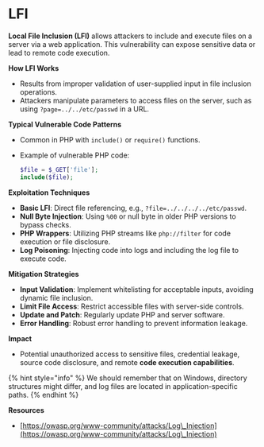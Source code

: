 # LFI

**Local File Inclusion (LFI)** allows attackers to include and execute files on a server via a web application. This vulnerability can expose sensitive data or lead to remote code execution.

**How LFI Works**

* Results from improper validation of user-supplied input in file inclusion operations.
* Attackers manipulate parameters to access files on the server, such as using `?page=../../etc/passwd` in a URL.

**Typical Vulnerable Code Patterns**

* Common in PHP with `include()` or `require()` functions.
*   Example of vulnerable PHP code:

    ```php
    $file = $_GET['file'];
    include($file);
    ```

**Exploitation Techniques**

* **Basic LFI**: Direct file referencing, e.g., `?file=../../../../etc/passwd`.
* **Null Byte Injection**: Using `%00` or null byte in older PHP versions to bypass checks.
* **PHP Wrappers**: Utilizing PHP streams like `php://filter` for code execution or file disclosure.
* **Log Poisoning**: Injecting code into logs and including the log file to execute code.

**Mitigation Strategies**

* **Input Validation**: Implement whitelisting for acceptable inputs, avoiding dynamic file inclusion.
* **Limit File Access**: Restrict accessible files with server-side controls.
* **Update and Patch**: Regularly update PHP and server software.
* **Error Handling**: Robust error handling to prevent information leakage.

**Impact**

* Potential unauthorized access to sensitive files, credential leakage, source code disclosure, and remote **code execution capabilities**.



{% hint style="info" %}
We should remember that on Windows, directory structures might differ, and log files are located in application-specific paths.
{% endhint %}

**Resources**

* [https://owasp.org/www-community/attacks/Log\_Injection](https://owasp.org/www-community/attacks/Log\_Injection)
